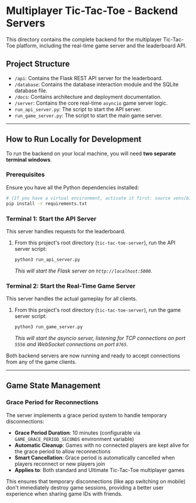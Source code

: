 # Multiplayer Tic-Tac-Toe - Backend Servers

This directory contains the complete backend for the multiplayer Tic-Tac-Toe platform, including the real-time game server and the leaderboard API.

## Project Structure

*   `/api`: Contains the Flask REST API server for the leaderboard.
*   `/database`: Contains the database interaction module and the SQLite database file.
*   `/docs`: Contains architecture and deployment documentation.
*   `/server`: Contains the core real-time `asyncio` game server logic.
*   `run_api_server.py`: The script to start the API server.
*   `run_game_server.py`: The script to start the main game server.

---

## How to Run Locally for Development

To run the backend on your local machine, you will need **two separate terminal windows**.

### Prerequisites

Ensure you have all the Python dependencies installed:
```bash
# (If you have a virtual environment, activate it first: source venv/bin/activate)
pip install -r requirements.txt
```

### Terminal 1: Start the API Server

This server handles requests for the leaderboard.

1.  From this project's root directory (`tic-tac-toe-server`), run the API server script:
    ```bash
    python3 run_api_server.py
    ```
    *This will start the Flask server on `http://localhost:5000`.*

### Terminal 2: Start the Real-Time Game Server

This server handles the actual gameplay for all clients.

1.  From this project's root directory (`tic-tac-toe-server`), run the game server script:
    ```bash
    python3 run_game_server.py
    ```
    *This will start the asyncio server, listening for TCP connections on port `5556` and WebSocket connections on port `8765`.*

Both backend servers are now running and ready to accept connections from any of the game clients.

---

## Game State Management

### Grace Period for Reconnections

The server implements a grace period system to handle temporary disconnections:

- **Grace Period Duration**: 10 minutes (configurable via `GAME_GRACE_PERIOD_SECONDS` environment variable)
- **Automatic Cleanup**: Games with no connected players are kept alive for the grace period to allow reconnections
- **Smart Cancellation**: Grace period is automatically cancelled when players reconnect or new players join
- **Applies to**: Both standard and Ultimate Tic-Tac-Toe multiplayer games

This ensures that temporary disconnections (like app switching on mobile) don't immediately destroy game sessions, providing a better user experience when sharing game IDs with friends.
